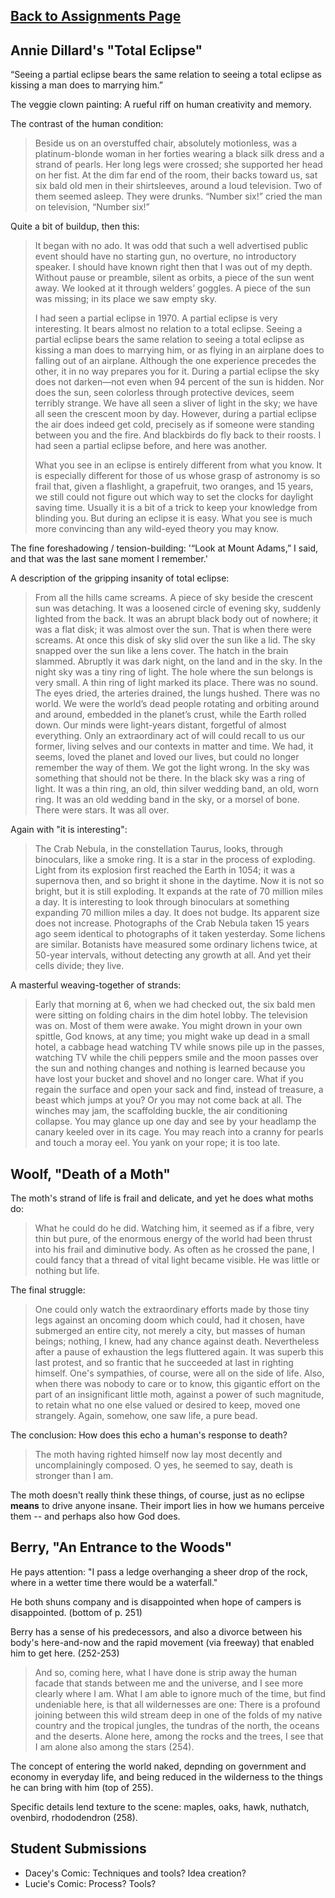 [Back to Assignments Page](assignments.md)
---

Annie Dillard's "Total Eclipse"
---
“Seeing a partial eclipse bears the same relation to seeing a total eclipse as kissing a man does to marrying him.”

The veggie clown painting: A rueful riff on human creativity and memory.

The contrast of the human condition: 

> Beside us on an overstuffed chair, absolutely motionless, was a platinum-blonde woman in her forties wearing a black silk dress and a strand of pearls. Her long legs were crossed; she supported her head on her fist. At the dim far end of the room, their backs toward us, sat six bald old men in their shirtsleeves, around a loud television. Two of them seemed asleep. They were drunks. “Number six!” cried the man on television, “Number six!”

Quite a bit of buildup, then this:

> It began with no ado. It was odd that such a well advertised public event should have no starting gun, no overture, no introductory speaker. I should have known right then that I was out of my depth. Without pause or preamble, silent as orbits, a piece of the sun went away. We looked at it through welders’ goggles. A piece of the sun was missing; in its place we saw empty sky.
>
>I had seen a partial eclipse in 1970. A partial eclipse is very interesting. It bears almost no relation to a total eclipse. Seeing a partial eclipse bears the same relation to seeing a total eclipse as kissing a man does to marrying him, or as flying in an airplane does to falling out of an airplane. Although the one experience precedes the other, it in no way prepares you for it. During a partial eclipse the sky does not darken—not even when 94 percent of the sun is hidden. Nor does the sun, seen colorless through protective devices, seem terribly strange. We have all seen a sliver of light in the sky; we have all seen the crescent moon by day. However, during a partial eclipse the air does indeed get cold, precisely as if someone were standing between you and the fire. And blackbirds do fly back to their roosts. I had seen a partial eclipse before, and here was another.
>
>What you see in an eclipse is entirely different from what you know. It is especially different for those of us whose grasp of astronomy is so frail that, given a flashlight, a grapefruit, two oranges, and 15 years, we still could not figure out which way to set the clocks for daylight saving time. Usually it is a bit of a trick to keep your knowledge from blinding you. But during an eclipse it is easy. What you see is much more convincing than any wild-eyed theory you may know.

The fine foreshadowing / tension-building: '“Look at Mount Adams,” I said, and that was the last sane moment I remember.'

A description of the gripping insanity of total eclipse:

>From all the hills came screams. A piece of sky beside the crescent sun was detaching. It was a loosened circle of evening sky, suddenly lighted from the back. It was an abrupt black body out of nowhere; it was a flat disk; it was almost over the sun. That is when there were screams. At once this disk of sky slid over the sun like a lid. The sky snapped over the sun like a lens cover. The hatch in the brain slammed. Abruptly it was dark night, on the land and in the sky. In the night sky was a tiny ring of light. The hole where the sun belongs is very small. A thin ring of light marked its place. There was no sound. The eyes dried, the arteries drained, the lungs hushed. There was no world. We were the world’s dead people rotating and orbiting around and around, embedded in the planet’s crust, while the Earth rolled down. Our minds were light-years distant, forgetful of almost everything. Only an extraordinary act of will could recall to us our former, living selves and our contexts in matter and time. We had, it seems, loved the planet and loved our lives, but could no longer remember the way of them. We got the light wrong. In the sky was something that should not be there. In the black sky was a ring of light. It was a thin ring, an old, thin silver wedding band, an old, worn ring. It was an old wedding band in the sky, or a morsel of bone. There were stars. It was all over.

Again with "it is interesting":

>The Crab Nebula, in the constellation Taurus, looks, through binoculars, like a smoke ring. It is a star in the process of exploding. Light from its explosion first reached the Earth in 1054; it was a supernova then, and so bright it shone in the daytime. Now it is not so bright, but it is still exploding. It expands at the rate of 70 million miles a day. It is interesting to look through binoculars at something expanding 70 million miles a day. It does not budge. Its apparent size does not increase. Photographs of the Crab Nebula taken 15 years ago seem identical to photographs of it taken yesterday. Some lichens are similar. Botanists have measured some ordinary lichens twice, at 50-year intervals, without detecting any growth at all. And yet their cells divide; they live.

A masterful weaving-together of strands:
>Early that morning at 6, when we had checked out, the six bald men were sitting on folding chairs in the dim hotel lobby. The television was on. Most of them were awake. You might drown in your own spittle, God knows, at any time; you might wake up dead in a small hotel, a cabbage head watching TV while snows pile up in the passes, watching TV while the chili peppers smile and the moon passes over the sun and nothing changes and nothing is learned because you have lost your bucket and shovel and no longer care. What if you regain the surface and open your sack and find, instead of treasure, a beast which jumps at you? Or you may not come back at all. The winches may jam, the scaffolding buckle, the air conditioning collapse. You may glance up one day and see by your headlamp the canary keeled over in its cage. You may reach into a cranny for pearls and touch a moray eel. You yank on your rope; it is too late.

Woolf, "Death of a Moth"
---
The moth's strand of life is frail and delicate, and yet he does what moths do:

> What he could do he did. Watching him, it seemed as if a fibre, very thin but pure, of the enormous energy of the world had been thrust into his frail and diminutive body. As often as he crossed the pane, I could fancy that a thread of vital light became visible. He was little or nothing but life.

The final struggle:
> One could only watch the extraordinary efforts made by those tiny legs against an oncoming doom which could, had it chosen, have submerged an entire city, not merely a city, but masses of human beings; nothing, I knew, had any chance against death. Nevertheless after a pause of exhaustion the legs fluttered again. It was superb this last protest, and so frantic that he succeeded at last in righting himself. One's sympathies, of course, were all on the side of life. Also, when there was nobody to care or to know, this gigantic effort on the part of an insignificant little moth, against a power of such magnitude, to retain what no one else valued or desired to keep, moved one strangely. Again, somehow, one saw life, a pure bead.

The conclusion: How does this echo a human's response to death? 

> The moth having righted himself now lay most decently and uncomplainingly composed. O yes, he seemed to say, death is stronger than I am.

The moth doesn't really think these things, of course, just as no eclipse **means** to drive anyone insane. Their import lies in how we humans perceive them -- and perhaps also how God does.

Berry, "An Entrance to the Woods"
---
He pays attention: "I pass a ledge overhanging a sheer drop of the rock, where in a wetter time there would be a waterfall."

He both shuns company and is disappointed when hope of campers is disappointed. (bottom of p. 251)

Berry has a sense of his predecessors, and also a divorce between his body's here-and-now and the rapid movement (via freeway) that enabled him to get here. (252-253)

> And so, coming here, what I have done is strip away the human facade that stands between me and the universe, and I see more clearly where I am. What I am able to ignore much of the time, but find undeniable here, is that all wildernesses are one: There is a profound joining between this wild stream deep in one of the folds of my native country and the tropical jungles, the tundras of the north, the oceans and the deserts. Alone here, among the rocks and the trees, I see that I am alone also among the stars (254).

The concept of entering the world naked, depnding on government and economy in everyday life, and being reduced in the wilderness to the things he can bring with him (top of 255).

Specific details lend texture to the scene: maples, oaks, hawk, nuthatch, ovenbird, rhododendron (258).

Student Submissions
---
* Dacey's Comic: Techniques and tools? Idea creation?
* Lucie's Comic: Process? Tools?